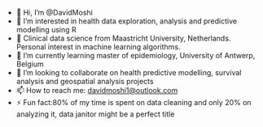 - 👋 Hi, I’m @DavidMoshi
- 👀 I’m interested in health data exploration, analysis and predictive modelling using R
- 🌱 Clinical data science from Maastricht University, Netherlands. Personal interest in machine learning algorithms.
- 🌱 I’m currently learning master of epidemiology, University of Antwerp, Belgium
- 💞️ I’m looking to collaborate on health predictive modelling, survival analysis and geospatial analysis projects
- 📫 How to reach me: davidmoshi1@outlook.com
- ⚡ Fun fact:80% of my time is spent on data cleaning and only 20% on analyzing it, data janitor might be a perfect title

<!---
DavidMoshi/DavidMoshi is a ✨ special ✨ repository because its `README.md` (this file) appears on your GitHub profile.
You can click the Preview link to take a look at your changes.
--->
